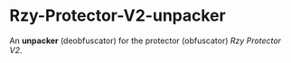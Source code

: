 # Rzy-Protector-V2-unpacker
An **unpacker** (deobfuscator) for the protector (obfuscator) *Rzy Protector V2*.

